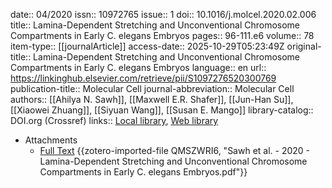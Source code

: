 date:: 04/2020
issn:: 10972765
issue:: 1
doi:: 10.1016/j.molcel.2020.02.006
title:: Lamina-Dependent Stretching and Unconventional Chromosome Compartments in Early C. elegans Embryos
pages:: 96-111.e6
volume:: 78
item-type:: [[journalArticle]]
access-date:: 2025-10-29T05:23:49Z
original-title:: Lamina-Dependent Stretching and Unconventional Chromosome Compartments in Early C. elegans Embryos
language:: en
url:: https://linkinghub.elsevier.com/retrieve/pii/S1097276520300769
publication-title:: Molecular Cell
journal-abbreviation:: Molecular Cell
authors:: [[Ahilya N. Sawh]], [[Maxwell E.R. Shafer]], [[Jun-Han Su]], [[Xiaowei Zhuang]], [[Siyuan Wang]], [[Susan E. Mango]]
library-catalog:: DOI.org (Crossref)
links:: [Local library](zotero://select/library/items/Z2SN4IND), [Web library](https://www.zotero.org/users/6106196/items/Z2SN4IND)

- Attachments
	- [Full Text](https://www.cell.com/article/S1097276520300769/pdf) {{zotero-imported-file QMSZWRI6, "Sawh et al. - 2020 - Lamina-Dependent Stretching and Unconventional Chromosome Compartments in Early C. elegans Embryos.pdf"}}